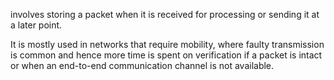 involves storing a packet when it is received for processing or sending it at a later point. 

It is mostly used in networks that require mobility, where faulty transmission is common and hence more time is spent on verification if a packet is intact or when an end-to-end communication channel is not available.
